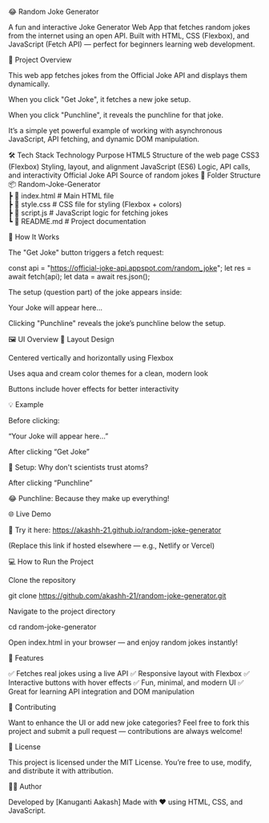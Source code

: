 😂 Random Joke Generator

A fun and interactive Joke Generator Web App that fetches random jokes from the internet using an open API.
Built with HTML, CSS (Flexbox), and JavaScript (Fetch API) — perfect for beginners learning web development.

🎯 Project Overview

This web app fetches jokes from the Official Joke API and displays them dynamically.

When you click "Get Joke", it fetches a new joke setup.

When you click "Punchline", it reveals the punchline for that joke.

It’s a simple yet powerful example of working with asynchronous JavaScript, API fetching, and dynamic DOM manipulation.

🛠️ Tech Stack
Technology	Purpose
HTML5	Structure of the web page
CSS3 (Flexbox)	Styling, layout, and alignment
JavaScript (ES6)	Logic, API calls, and interactivity
Official Joke API	Source of random jokes
📂 Folder Structure
📦 Random-Joke-Generator  
 ┣ 📜 index.html         # Main HTML file  
 ┣ 📜 style.css          # CSS file for styling (Flexbox + colors)  
 ┣ 📜 script.js          # JavaScript logic for fetching jokes  
 ┗ 📜 README.md          # Project documentation  

🚀 How It Works

The "Get Joke" button triggers a fetch request:

const api = "https://official-joke-api.appspot.com/random_joke";
let res = await fetch(api);
let data = await res.json();


The setup (question part) of the joke appears inside:

<p id="setup">Your Joke will appear here...</p>


Clicking "Punchline" reveals the joke’s punchline below the setup.

🖼️ UI Overview
🧱 Layout Design

Centered vertically and horizontally using Flexbox

Uses aqua and cream color themes for a clean, modern look

Buttons include hover effects for better interactivity

💡 Example

Before clicking:

“Your Joke will appear here…”

After clicking “Get Joke”

🧠 Setup: Why don't scientists trust atoms?

After clicking “Punchline”

😂 Punchline: Because they make up everything!



🌐 Live Demo

🚀 Try it here: https://akashh-21.github.io/random-joke-generator

(Replace this link if hosted elsewhere — e.g., Netlify or Vercel)

💻 How to Run the Project

Clone the repository

git clone https://github.com/akashh-21/random-joke-generator.git


Navigate to the project directory

cd random-joke-generator


Open index.html in your browser — and enjoy random jokes instantly!

🎨 Features

✅ Fetches real jokes using a live API
✅ Responsive layout with Flexbox
✅ Interactive buttons with hover effects
✅ Fun, minimal, and modern UI
✅ Great for learning API integration and DOM manipulation

🤝 Contributing

Want to enhance the UI or add new joke categories?
Feel free to fork this project and submit a pull request — contributions are always welcome!

📜 License

This project is licensed under the MIT License.
You’re free to use, modify, and distribute it with attribution.

👨‍💻 Author

Developed by [Kanuganti Aakash]
Made with ❤️ using HTML, CSS, and JavaScript.